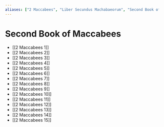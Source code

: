 ```yaml
---
aliases: ["2 Maccabees", "Liber Secundus Machabaeorum", "Second Book of Maccabees", "Second Book of Machabees", "Second Maccabees", "Μακκαβαίων Βʹ"]
---
```



# Second Book of Maccabees
- [[2 Maccabees 1]]
- [[2 Maccabees 2]]
- [[2 Maccabees 3]]
- [[2 Maccabees 4]]
- [[2 Maccabees 5]]
- [[2 Maccabees 6]]
- [[2 Maccabees 7]]
- [[2 Maccabees 8]]
- [[2 Maccabees 9]]
- [[2 Maccabees 10]]
- [[2 Maccabees 11]]
- [[2 Maccabees 12]]
- [[2 Maccabees 13]]
- [[2 Maccabees 14]]
- [[2 Maccabees 15]]


